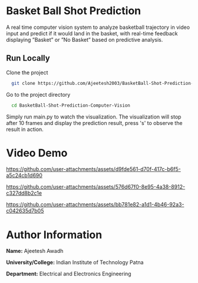 # Basket Ball Shot Prediction

A real time computer vision system to analyze basketball trajectory in video input and predict if it would land in the basket, with real-time feedback displaying ”Basket” or ”No Basket” based on predictive analysis.
  
## Run Locally

Clone the project

```bash
  git clone https://github.com/Ajeetesh2003/BasketBall-Shot-Prediction-Computer-Vision.git
```

Go to the project directory

```bash
  cd BasketBall-Shot-Prediction-Computer-Vision
```

Simply run main.py to watch the visualization. The visualization will stop after 10 frames and display the prediction result, press 's' to observe the result in action.

# Video Demo

https://github.com/user-attachments/assets/d9fde561-d70f-417c-b6f5-a5c24cb1d690

https://github.com/user-attachments/assets/576d67f0-8e95-4a38-8912-c327dd8b2c1e

https://github.com/user-attachments/assets/bb781e82-a1d1-4b46-92a3-c042635d7b05


# Author Information

**Name:** Ajeetesh Awadh

**University/College:** Indian Institute of Technology Patna

**Department:** Electrical and Electronics Engineering
